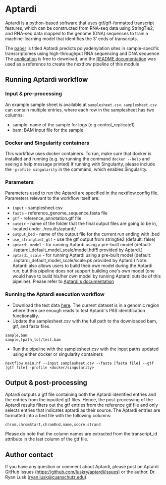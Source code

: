 # Aptardi
Aptardi is a python-based software that uses gtf/gff-formatted transcript features, which can be constructed from RNA-seq data using StringTie2, and RNA-seq data mapped to the genome (DNA) sequences to train a machine-learning model that identifies the 3' ends of transcripts.

The [paper](https://www.nature.com/articles/s41467-021-21894-x) is titled Aptardi predicts polyadenylation sites in sample-specific transcriptomes using high-throughput RNA sequencing and DNA sequence <br>
The [application](https://github.com/luskry/aptardi) is free to download,
and the [README documentation](https://github.com/luskry/aptardi#aptardi) was used as a reference
to create the nextflow pipeline of this module

## Running Aptardi workflow

### Input & pre-processing
An example sample sheet is available at `samplesheet.csv`. `samplesheet.csv` can contain multiple entries, where each row in the samplesheet has two
columns:

- sample: name of the sample for logs (e.g control_replicate1)
- bam: BAM input file for the sample

### Docker and Singularity containers
This workflow uses docker containers. To run, make sure that docker is installed and running 
(e.g. by running the command `docker --help` and seeing a help message printed)
If running with Singularity, please include the `-profile singularity` in the command, which enables Singularity.

### Parameters
Parameters used to run the Aptardi are specified in the nextflow.config file. 
Parameters relevant to the workflow itself are:
- `input` - samplesheet.csv
- `fasta` - reference_genome_sequence.fasta file
- `gtf` - reference_annotation.gtf file
- `outdir` - name of the folder that the final output files are going to be in, located under ./results/aptardi/
- `output_bed` - name of the output file for the current run ending with .bed
- `use_stringtie2_gtf` - use the gtf output from stringtie2 (default: false)
- `aptardi_model` - for running Aptardi using a pre-built model (default: ./aptardi_default_model_scale/model.hdf5 provided by Aptardi.)
- `aptardi_scale` - for running Aptardi using a pre-built model (default: ./aptardi_default_model_scale/scale.pk provided by Aptardi)
Note: Aptardi also allows users to build their own model during the Aptardi run, but this pipeline does not support building one's own model (one would have to build his/her own model by running Aptardi outside of this pipeline). Please refer to [Aptardi's documentation](https://github.com/luskry/aptardi#options)

### Running the Aptardi execution workflow
- Download the test data [here](https://drive.google.com/drive/folders/1tsDu7TzxoVvnD-0UbVRd-pu-ZL36F190?usp=sharing). The current dataset is in a genomic region where there are enough reads to test Aptardi's PAS identification functionality.
- Update the samplesheet.csv with the full path to the downloaded bam, gtf, and fasta files.
```
sample,bam
sample,[path_to]/test.bam
```
- Run the pipeline with the samplesheet.csv with the input paths updated using either docker or singularity containers
```
nextflow main.nf --input samplesheet.csv --fasta [fasta file] --gtf [gtf file] -profile <docker/singularity>
```

## Output & post-processing
Aptardi outputs a gtf file containing both the Aptardi identified entries and the entries from the inputted gtf files. Hence, the post-processing of the Aptardi results filters out the gtf entries from the reference gtf file and only selects entries that indicates aptardi as their source. The Aptardi entries are formatted into a bed file with the following columns:
```
chrom,chromStart,chromEnd,name,score,strand
```
Please do note that the column names are extracted from the transcript_id attribute in the last column of the gtf file.

## Author contact
If you have any question or comment about Aptardi, please post on Aptardi GitHub Issues (https://github.com/luskry/aptardi/issues) or the author, Dr. Ryan Lusk (ryan.lusk@cuanschutz.edu).
